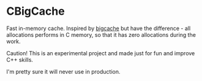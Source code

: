 # CBigCache

Fast in-memory cache. Inspired by [bigcache](https://github.com/allegro/bigcache) but have the difference - all
allocations performs in C memory, so that it has zero allocations during the work.

Caution! This is an experimental project and made just for fun and improve C++ skills.

I'm pretty sure it will never use in production.
